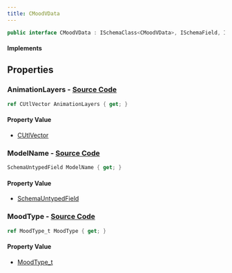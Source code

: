 ```yaml
---
title: CMoodVData
---
```


```csharp
public interface CMoodVData : ISchemaClass<CMoodVData>, ISchemaField, ISchemaClass, INativeHandle
```

#### Implements

## Properties

### **AnimationLayers** - [Source Code](https://github.com/swiftly-solution/swiftlys2/blob/main/managed/src/SwiftlyS2.Generated/Schemas/Interfaces/CMoodVData.cs#L22)

```csharp
ref CUtlVector AnimationLayers { get; }
```

#### Property Value

- [CUtlVector](/docs/api/)

### **ModelName** - [Source Code](https://github.com/swiftly-solution/swiftlys2/blob/main/managed/src/SwiftlyS2.Generated/Schemas/Interfaces/CMoodVData.cs#L17)

```csharp
SchemaUntypedField ModelName { get; }
```

#### Property Value

- [SchemaUntypedField](/docs/api/shared/schemas/schemauntypedfield)

### **MoodType** - [Source Code](https://github.com/swiftly-solution/swiftlys2/blob/main/managed/src/SwiftlyS2.Generated/Schemas/Interfaces/CMoodVData.cs#L19)

```csharp
ref MoodType_t MoodType { get; }
```

#### Property Value

- [MoodType_t](/docs/api/shared/schemadefinitions/moodtype_t)

